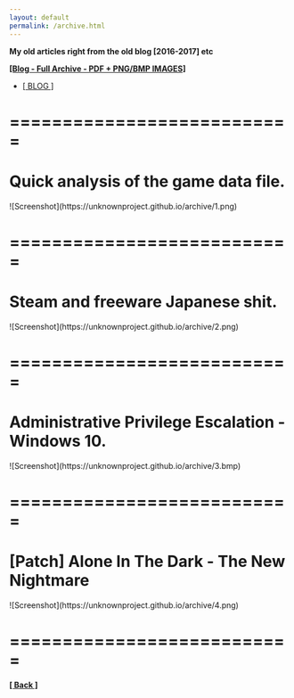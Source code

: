 ```yaml
---
layout: default
permalink: /archive.html
---
```

**My old articles right from the old blog [2016-2017] etc**

<a href="https://unknownproject.github.io/archive/OldBlog.7z"><b><u>[Blog - Full Archive - PDF + PNG/BMP IMAGES]</u></b></a>

<ul class="nav nav-tabs nav-justified panel panel-default panel-transparent" id="PageTabs" role="tablist">
	<li class="nav-item active">
        <a class="nav-link active" href="#blg" data-toggle="tab">[ BLOG ]</a>
    </li>
</ul>
<div class="tab-content">
      <div class="tab-pane active" id="blg">
        <div class="wrapper">
		  <h1>===========================</h1>
		  <h1>Quick analysis of the game data file.</h1>
              ![Screenshot](https://unknownproject.github.io/archive/1.png)
		  <h1>===========================</h1>
		  <h1>Steam and freeware Japanese shit.</h1>
              ![Screenshot](https://unknownproject.github.io/archive/2.png)
		  <h1>===========================</h1>
		  <h1>Administrative Privilege Escalation - Windows 10.</h1>
              ![Screenshot](https://unknownproject.github.io/archive/3.bmp)
		  <h1>===========================</h1>
		  <h1>[Patch] Alone In The Dark - The New Nightmare</h1>
              ![Screenshot](https://unknownproject.github.io/archive/4.png)
		  <h1>===========================</h1>
	  </div>
	</div>
</div>

**[[ Back ]](./)**